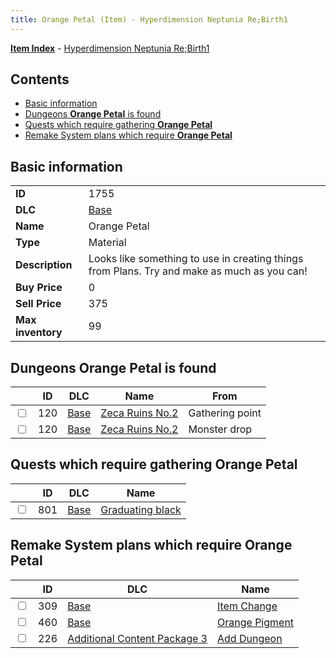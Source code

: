 ```yaml
---
title: Orange Petal (Item) - Hyperdimension Neptunia Re;Birth1
---
```


[**Item Index**](/neptunia/rb1/item/index.html) - [Hyperdimension Neptunia Re;Birth1](/neptunia/rb1)

## Contents

- [Basic information](#basic-information)
- [Dungeons **Orange Petal** is found](#dungeons-orange-petal-is-found)
- [Quests which require gathering **Orange Petal**](#quests-which-require-gathering-orange-petal)
- [Remake System plans which require **Orange Petal**](#remake-system-plans-which-require-orange-petal)
## Basic information

|   |   |
| -- | -- |
| **ID** | 1755 |
| **DLC** | [Base](/neptunia/rb1/dlc/1-base.html) |
| **Name** | Orange Petal |
| **Type** | Material |
| **Description** | Looks like something to use in creating things from Plans. Try and make as much as you can! |
| **Buy Price** | 0 |
| **Sell Price** | 375 |
| **Max inventory** | 99 |


## Dungeons **Orange Petal** is found

|    | ID | DLC | Name | From |
| -- | -- | --- | ---- | ---- |
| <input type="checkbox" id="rb1-dungeon-1-120" class="trackbox" /> | 120 | [Base](/neptunia/rb1/dlc/1-base.html) | [Zeca Ruins No.2](/neptunia/rb1/dungeon/1-120-zeca-ruins-no-2.html) | Gathering point |
| <input type="checkbox" id="rb1-dungeon-1-120" class="trackbox" /> | 120 | [Base](/neptunia/rb1/dlc/1-base.html) | [Zeca Ruins No.2](/neptunia/rb1/dungeon/1-120-zeca-ruins-no-2.html) | Monster drop |


## Quests which require gathering **Orange Petal**

|    | ID | DLC | Name |
| -- | -- | --- | ---- |
| <input type="checkbox" id="rb1-quest-1-801" class="trackbox" /> | 801 | [Base](/neptunia/rb1/dlc/1-base.html) | [Graduating black](/neptunia/rb1/quest/1-801-graduating-black.html) |


## Remake System plans which require **Orange Petal**

|    | ID | DLC | Name |
| -- | -- | --- | ---- |
| <input type="checkbox" id="rb1-quest-1-309" class="trackbox" /> | 309 | [Base](/neptunia/rb1/dlc/1-base.html) | [Item Change](/neptunia/rb1/quest/1-309-item-change.html) |
| <input type="checkbox" id="rb1-quest-1-460" class="trackbox" /> | 460 | [Base](/neptunia/rb1/dlc/1-base.html) | [Orange Pigment](/neptunia/rb1/quest/1-460-orange-pigment.html) |
| <input type="checkbox" id="rb1-quest-12-226" class="trackbox" /> | 226 | [Additional Content Package 3](/neptunia/rb1/dlc/12-pack3.html) | [Add Dungeon](/neptunia/rb1/quest/12-226-add-dungeon.html) |
